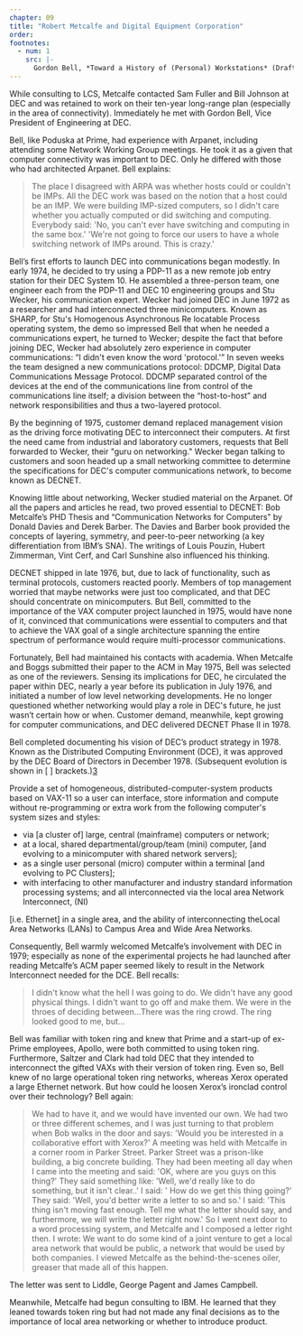 ```yaml
---
chapter: 09
title: "Robert Metcalfe and Digital Equipment Corporation"
order:
footnotes:
  - num: 1
    src: |-
      Gordon Bell, *Toward a History of (Personal) Workstations* (Draft)
---
```


While consulting to LCS, Metcalfe contacted Sam Fuller and Bill Johnson at DEC and was retained to work on their ten-year long-range plan (especially in the area of connectivity). Immediately he met with Gordon Bell, Vice President of Engineering at DEC.

Bell, like Poduska at Prime, had experience with Arpanet, including attending some Network Working Group meetings. He took it as a given that computer connectivity was important to DEC. Only he differed with those who had architected Arpanet. Bell explains:

>The place I disagreed with ARPA was whether hosts could or couldn't be IMPs. All the DEC work was based on the notion that a host could be an IMP. We were building IMP-sized computers, so I didn't care whether you actually computed or did switching and computing. Everybody said: 'No, you can't ever have switching and computing in the same box.' 'We're not going to force our users to have a whole switching network of IMPs around. This is crazy.'

Bell’s first efforts to launch DEC into communications began modestly. In early 1974, he decided to try using a PDP-11 as a new remote job entry station for their DEC System 10. He assembled a three-person team, one engineer each from the PDP-11 and DEC 10 engineering groups and Stu Wecker, his communication expert. Wecker had joined DEC in June 1972 as a researcher and had interconnected three minicomputers. Known as SHARP, for Stu's Homogenous Asynchronous Re locatable Process operating system, the demo so impressed Bell that when he needed a communications expert, he turned to Wecker; despite the fact that before joining DEC, Wecker had absolutely zero experience in computer communications: “I didn't even know the word 'protocol.'” In seven weeks the team designed a new communications protocol: DDCMP, Digital Data Communications Message Protocol. DDCMP separated control of the devices at the end of the communications line from control of the communications line itself; a division between the “host-to-host” and network responsibilities and thus a two-layered protocol.

By the beginning of 1975, customer demand replaced management vision as the driving force motivating DEC to interconnect their computers. At first the need came from industrial and laboratory customers, requests that Bell forwarded to Wecker, their "guru on networking." Wecker began talking to customers and soon headed up a small networking committee to determine the specifications for DEC's computer communications network, to become known as DECNET.

Knowing little about networking, Wecker studied material on the Arpanet. Of all the papers and articles he read, two proved essential to DECNET: Bob Metcalfe’s PHD Thesis and “Communication Networks for Computers” by Donald Davies and Derek Barber. The Davies and Barber book provided the concepts of layering, symmetry, and peer-to-peer networking (a key differentiation from IBM’s SNA). The writings of Louis Pouzin, Hubert Zimmerman, Vint Cerf, and Carl Sunshine also influenced his thinking.

DECNET shipped in late 1976, but, due to lack of functionality, such as terminal protocols, customers reacted poorly. Members of top management worried that maybe networks were just too complicated, and that DEC should concentrate on minicomputers. But Bell, committed to the importance of the VAX computer project launched in 1975, would have none of it, convinced that communications were essential to computers and that to achieve the VAX goal of a single architecture spanning the entire spectrum of performance would require multi-processor communications.

Fortunately, Bell had maintained his contacts with academia. When Metcalfe and Boggs submitted their paper to the ACM in May 1975, Bell was selected as one of the reviewers. Sensing its implications for DEC, he circulated the paper within DEC, nearly a year before its publication in July 1976, and initiated a number of low level networking developments. He no longer questioned whether networking would play a role in DEC's future, he just wasn’t certain how or when. Customer demand, meanwhile, kept growing for computer communications, and DEC delivered DECNET Phase II in 1978.

Bell completed documenting his vision of DEC’s product strategy in 1978. Known as the Distributed Computing Environment (DCE), it was approved by the DEC Board of Directors in December 1978. (Subsequent evolution is shown in [ ] brackets.)<a name="fnloc3" href="#fn3">3</a>

Provide a set of homogeneous, distributed-computer-system products based on VAX-11 so a user can interface, store information and compute without re-programming or extra work from the following computer's system sizes and styles:

- via [a cluster of] large, central (mainframe) computers or network;
- at a local, shared departmental/group/team (mini) computer, [and evolving to a minicomputer with shared network servers];
- as a single user personal (micro) computer within a terminal [and evolving to PC Clusters];
- with interfacing to other manufacturer and industry standard information processing systems; and
all interconnected via the local area Network Interconnect, (NI)

[i.e. Ethernet] in a single area, and the ability of interconnecting theLocal Area Networks (LANs) to Campus Area and Wide Area Networks.

Consequently, Bell warmly welcomed Metcalfe’s involvement with DEC in 1979; especially as none of the experimental projects he had launched after reading Metcalfe’s ACM paper seemed likely to result in the Network Interconnect needed for the DCE. Bell recalls:

>I didn't know what the hell I was going to do. We didn't have any good physical things. I didn't want to go off and make them. We were in the throes of deciding between...There was the ring crowd. The ring looked good to me, but...

Bell was familiar with token ring and knew that Prime and a start-up of ex-Prime employees, Apollo, were both committed to using token ring. Furthermore, Saltzer and Clark had told DEC that they intended to interconnect the gifted VAXs with their version of token ring. Even so, Bell knew of no large operational token ring networks, whereas Xerox operated a large Ethernet network. But how could he loosen Xerox’s ironclad control over their technology? Bell again:

>We had to have it, and we would have invented our own. We had two or three different schemes, and I was just turning to that problem when Bob walks in the door and says: 'Would you be interested in a collaborative effort with Xerox?' A meeting was held with Metcalfe in a corner room in Parker Street. Parker Street was a prison-like building, a big concrete building. They had been meeting all day when I came into the meeting and said: 'OK, where are you guys on this thing?' They said something like: 'Well, we'd really like to do something, but it isn't clear..' I said: ' How do we get this thing going?' They said: 'Well, you'd better write a letter to so and so.' I said: 'This thing isn't moving fast enough. Tell me what the letter should say, and furthermore, we will write the letter right now.' So I went next door to a word processing system, and Metcalfe and I composed a letter right then. I wrote: We want to do some kind of a joint venture to get a local area network that would be public, a network that would be used by both companies. I viewed Metcalfe as the behind-the-scenes oiler, greaser that made all of this happen.

The letter was sent to Liddle, George Pagent and James Campbell.

Meanwhile, Metcalfe had begun consulting to IBM. He learned that they leaned towards token ring but had not made any final decisions as to the importance of local area networking or whether to introduce product.
